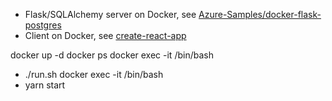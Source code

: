 - Flask/SQLAlchemy server on Docker, see [Azure-Samples/docker-flask-postgres](https://github.com/Azure-Samples/docker-flask-postgres)
- Client on Docker, see [create-react-app](https://github.com/facebook/create-react-app)

docker up -d
docker ps
docker exec -it <server container id> /bin/bash
- ./run.sh
docker exec -it <client container id> /bin/bash
- yarn start
